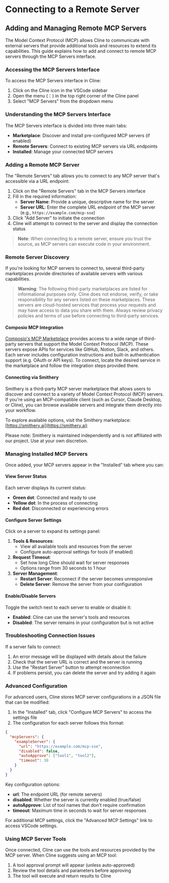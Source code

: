 # Connecting to a Remote Server



## Adding and Managing Remote MCP Servers

The Model Context Protocol (MCP) allows Cline to communicate with external servers that provide additional tools and resources to extend its capabilities. This guide explains how to add and connect to remote MCP servers through the MCP Servers interface.

### Accessing the MCP Servers Interface

To access the MCP Servers interface in Cline:

1. Click on the Cline icon in the VSCode sidebar
2. Open the menu (⋮) in the top right corner of the Cline panel
3. Select "MCP Servers" from the dropdown menu

### Understanding the MCP Servers Interface

The MCP Servers interface is divided into three main tabs:

* **Marketplace**: Discover and install pre-configured MCP servers (if enabled)
* **Remote Servers**: Connect to existing MCP servers via URL endpoints
* **Installed**: Manage your connected MCP servers

### Adding a Remote MCP Server

The "Remote Servers" tab allows you to connect to any MCP server that's accessible via a URL endpoint:

1. Click on the "Remote Servers" tab in the MCP Servers interface
2. Fill in the required information:
   * **Server Name**: Provide a unique, descriptive name for the server
   * **Server URL**: Enter the complete URL endpoint of the MCP server (e.g., `https://example.com/mcp-sse`)
3. Click "Add Server" to initiate the connection
4. Cline will attempt to connect to the server and display the connection status

> **Note**: When connecting to a remote server, ensure you trust the source, as MCP servers can execute code in your environment.

### Remote Server Discovery

If you're looking for MCP servers to connect to, several third-party marketplaces provide directories of available servers with various capabilities.

> **Warning**: The following third-party marketplaces are listed for informational purposes only. Cline does not endorse, verify, or take responsibility for any servers listed on these marketplaces. These servers are cloud-hosted services that process your requests and may have access to data you share with them. Always review privacy policies and terms of use before connecting to third-party services.

#### Composio MCP Integration

[Composio's MCP Marketplace](https://mcp.composio.dev/) provides access to a wide range of third-party servers that support the Model Context Protocol (MCP). These servers expose APIs for services like GitHub, Notion, Slack, and others. Each server includes configuration instructions and built-in authentication support (e.g. OAuth or API keys). To connect, locate the desired service in the marketplace and follow the integration steps provided there.

#### Connecting via Smithery

Smithery is a third-party MCP server marketplace that allows users to discover and connect to a variety of Model Context Protocol (MCP) servers. If you're using an MCP-compatible client (such as Cursor, Claude Desktop, or Cline), you can browse available servers and integrate them directly into your workflow.

To explore available options, visit the Smithery marketplace: [https://smithery.ai](https://smithery.ai)

Please note: Smithery is maintained independently and is not affiliated with our project. Use at your own discretion.

### Managing Installed MCP Servers

Once added, your MCP servers appear in the "Installed" tab where you can:

#### View Server Status

Each server displays its current status:

* **Green dot**: Connected and ready to use
* **Yellow dot**: In the process of connecting
* **Red dot**: Disconnected or experiencing errors

#### Configure Server Settings

Click on a server to expand its settings panel:

1. **Tools & Resources**:
   * View all available tools and resources from the server
   * Configure auto-approval settings for tools (if enabled)
2. **Request Timeout**:
   * Set how long Cline should wait for server responses
   * Options range from 30 seconds to 1 hour
3. **Server Management**:
   * **Restart Server**: Reconnect if the server becomes unresponsive
   * **Delete Server**: Remove the server from your configuration

#### Enable/Disable Servers

Toggle the switch next to each server to enable or disable it:

* **Enabled**: Cline can use the server's tools and resources
* **Disabled**: The server remains in your configuration but is not active

### Troubleshooting Connection Issues

If a server fails to connect:

1. An error message will be displayed with details about the failure
2. Check that the server URL is correct and the server is running
3. Use the "Restart Server" button to attempt reconnection
4. If problems persist, you can delete the server and try adding it again

### Advanced Configuration

For advanced users, Cline stores MCP server configurations in a JSON file that can be modified:

1. In the "Installed" tab, click "Configure MCP Servers" to access the settings file
2. The configuration for each server follows this format:

```json
{
  "mcpServers": {
    "exampleServer": {
      "url": "https://example.com/mcp-sse",
      "disabled": false,
      "autoApprove": ["tool1", "tool2"],
      "timeout": 30
    }
  }
}
```

Key configuration options:

* **url**: The endpoint URL (for remote servers)
* **disabled**: Whether the server is currently enabled (true/false)
* **autoApprove**: List of tool names that don't require confirmation
* **timeout**: Maximum time in seconds to wait for server responses

For additional MCP settings, click the "Advanced MCP Settings" link to access VSCode settings.

### Using MCP Server Tools

Once connected, Cline can use the tools and resources provided by the MCP server. When Cline suggests using an MCP tool:

1. A tool approval prompt will appear (unless auto-approved)
2. Review the tool details and parameters before approving
3. The tool will execute and return results to Cline




